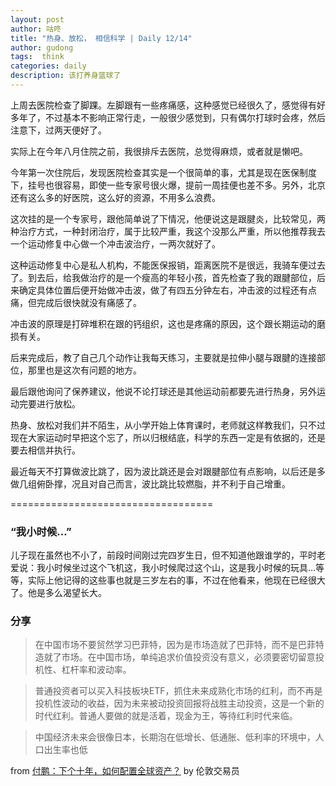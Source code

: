 ```yaml
---
layout: post
author: 咕咚
title: "热身、放松， 相信科学 | Daily 12/14"
author: gudong
tags:  think
categories: daily
description: 该打养身篮球了
---
```




上周去医院检查了脚踝。左脚跟有一些疼痛感，这种感觉已经很久了，感觉得有好多年了，不过基本不影响正常行走，一般很少感觉到，只有偶尔打球时会疼，然后注意下，过两天便好了。

实际上在今年八月住院之前，我很排斥去医院，总觉得麻烦，或者就是懒吧。

今年第一次住院后，发现医院检查其实是一个很简单的事，尤其是现在医保制度下，挂号也很容易，即使一些专家号很火爆，提前一周挂便也差不多。另外，北京还有这么多的好医院，这么好的资源，不用多么浪费。

这次挂的是一个专家号，跟他简单说了下情况，他便说这是跟腱炎，比较常见，两种治疗方式，一种封闭治疗，属于比较严重，我这个没那么严重，所以他推荐我去一个运动修复中心做一个冲击波治疗，一两次就好了。

这种运动修复中心是私人机构，不能医保报销，距离医院不是很远，我骑车便过去了。到去后，给我做治疗的是一个瘦高的年轻小孩，首先检查了我的跟腱部位，后来确定具体位置后便开始做冲击波，做了有四五分钟左右，冲击波的过程还有点痛，但完成后很快就没有痛感了。

冲击波的原理是打碎堆积在跟的钙组织，这也是疼痛的原因，这个跟长期运动的磨损有关。

后来完成后，教了自己几个动作让我每天练习，主要就是拉伸小腿与跟腱的连接部位，那里也是这次有问题的地方。

最后跟他询问了保养建议，他说不论打球还是其他运动前都要先进行热身，另外运动完要进行放松。

热身、放松对我们并不陌生，从小学开始上体育课时，老师就这样教我们，只不过现在大家运动时早把这个忘了，所以归根结底，科学的东西一定是有依据的，还是要去相信并执行。

最近每天不打算做波比跳了，因为波比跳还是会对跟腱部位有点影响，以后还是多做几组俯卧撑，况且对自己而言，波比跳比较燃脂，并不利于自己增重。

===================================

### “我小时候…”
儿子现在虽然也不小了，前段时间刚过完四岁生日，但不知道他跟谁学的，平时老爱说：我小时候坐过这个飞机这，我小时候爬过这个山，这是我小时候的玩具…等等，实际上他记得的这些事也就是三岁左右的事，不过在他看来，他现在已经很大了。他是多么渴望长大。

### 分享

> 在中国市场不要贸然学习巴菲特，因为是市场造就了巴菲特，而不是巴菲特造就了市场。在中国市场，单纯追求价值投资没有意义，必须要密切留意投机性、杠杆率和波动率。

> 普通投资者可以买入科技板块ETF，抓住未来成熟化市场的红利，而不再是投机性波动的收益，因为未来被动投资回报将战胜主动投资，这是一个新的时代红利。普通人要做的就是活着，现金为王，等待红利时代来临。

> 中国经济未来会很像日本，长期泡在低增长、低通胀、低利率的环境中，人口出生率也低

from [付鹏：下个十年，如何配置全球资产？](https://mp.weixin.qq.com/s/iObCbOSnVjnlCUczNNg-GQ) by 伦敦交易员
